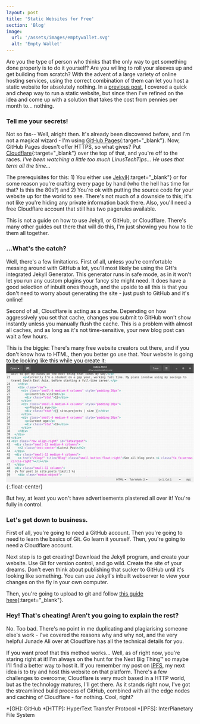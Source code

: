 ```yaml
---
layout: post
title: 'Static Websites for Free'
section: 'Blog'
image: 
  url: '/assets/images/emptywallet.svg'
  alt: 'Empty Wallet'
---
```


Are you the type of person who thinks that the only way to get something done properly is to do it yourself? Are you willing to roll your sleeves up and get building from scratch? With the advent of a large variety of online hosting services, using the correct combination of them can let you host a static website for absolutely nothing.<!--more--> In a [previous post](/blog/2016/look-a-new-website), I covered a quick and cheap way to run a static website, but since then I've refined on the idea and come up with a solution that takes the cost from pennies per month to... nothing.

### Tell me your secrets!
Not so fas-- Well, alright then. It's already been discovered before, and I'm not a magical wizard - I'm using [GitHub Pages](https://pages.github.com){:target="_blank"}. Now, GitHub Pages doesn't offer HTTPS, so what gives? Put [Cloudflare](https://www.cloudflare.com){:target="_blank"} over the top of that, and you're off to the races. *I've been watching a little too much LinusTechTips... He uses that term all the time...*

The prerequisites for this: 1) You either use [Jekyll](https://jekyllrb.com){:target="_blank"} or for some reason you're crafting every page by hand (who the hell has time for that? Is this the 80s?) and 2) You're ok with putting the source code for your website up for the world to see. There's not much of a downside to this; it's not like you're hiding any private information back there. Also, you'll need a free Cloudflare account that still has two pagerules available.

This is not a guide on how to use Jekyll, or GitHub, or Cloudflare. There's many other guides out there that will do this, I'm just showing you how to tie them all together.

### ...What's the catch?
Well, there's a few limitations. First of all, unless you're comfortable messing around with GitHub a lot, you'll most likely be using the GH's integrated Jekyll Generator. This generator runs in safe mode, as in it won't let you run any custom plugins your fancy site might need. It does have a good selection of inbuilt ones though, and the upside to all this is that you don't need to worry about generating the site - just push to GitHub and it's online!

Second of all, Cloudflare is acting as a cache. Depending on how aggressively you set that cache, changes you submit to GitHub won't show instantly unless you manually flush the cache. This is a problem with almost all caches, and as long as it's not time-sensitive, your new blog post can wait a few hours.

This is the biggie: There's many free website creators out there, and if you don't know how to HTML, then you better go use that. Your website is going to be looking like this while you create it:
![Index Page Jekyll Code](/assets/images/indexsnap.jpg){:.float-center}

But hey, at least you won't have advertisements plastered all over it! You're fully in control.

### Let's get down to business.
First of all, you're going to need a GitHub account. Then you're going to need to learn the basics of Git. Go learn it yourself. Then, you're going to need a Cloudflare account.

Next step is to get creating! Download the Jekyll program, and create your website. Use Git for version control, and go wild. Create the site of your dreams. Don't even think about publishing that sucker to GitHub until it's looking like something. You can use Jekyll's inbuilt webserver to view your changes on the fly in your own computer.

Then, you're going to upload to git and follow [this guide here](https://blog.cloudflare.com/secure-and-fast-github-pages-with-cloudflare){:target="_blank"}.

### Hey! That's cheating! Aren't you going to explain the rest?
No. Too bad. There's no point in me duplicating and plagiarising someone else's work - I've covered the reasons why and why not, and the very helpful Junade Ali over at Cloudflare has all the technical details for you.

If you want proof that this method works... Well, as of right now, you're staring right at it! I'm always on the hunt for the Next Big Thing™ so maybe I'll find a better way to host it. If you remember my post on [IPFS](/blog/2016/decentralising-files), my next idea is to try and host this website on that platform. There's a few challenges to overcome; Cloudflare is very much based in a HTTP world, but as the technology matures, I'll get there. As it stands right now, I've got the streamlined build process of GitHub, combined with all the edge nodes and caching of Cloudflare - for nothing. Cool, right?

*[GH]: GitHub
*[HTTP]: HyperText Transfer Protocol
*[IPFS]: InterPlanetary File System
